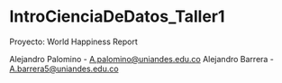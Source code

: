 # IntroCienciaDeDatos_Taller1

Proyecto: World Happiness Report 


Alejandro Palomino - A.palomino@uniandes.edu.co
Alejandro Barrera - A.barrera5@uniandes.edu.co 


